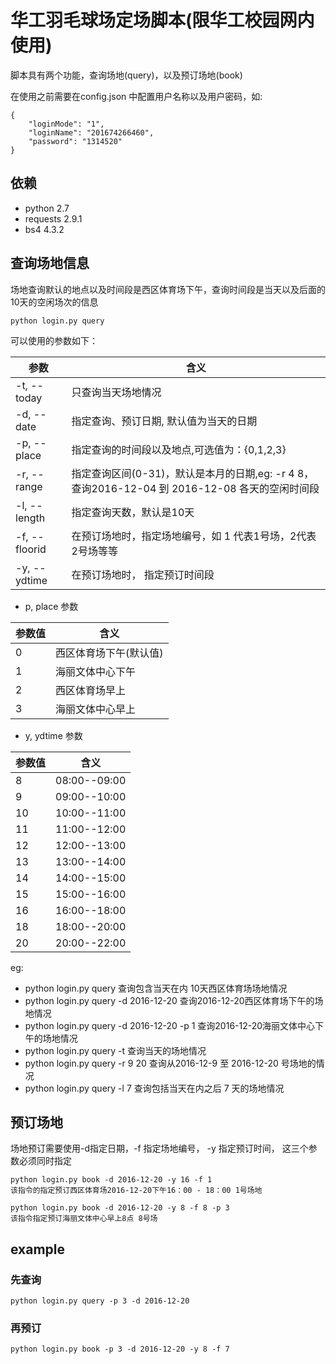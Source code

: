# 华工羽毛球场定场脚本(限华工校园网内使用)
脚本具有两个功能，查询场地(query)，以及预订场地(book)

在使用之前需要在config.json 中配置用户名称以及用户密码，如:

    {
        "loginMode": "1",
        "loginName": "201674266460",
        "password": "1314520"
    }


## 依赖
* python 2.7
* requests 2.9.1
* bs4 4.3.2

## 查询场地信息
场地查询默认的地点以及时间段是西区体育场下午，查询时间段是当天以及后面的10天的空闲场次的信息

    python login.py query

可以使用的参数如下：

|参数|含义|
|---|---|
|-t, --today| 只查询当天场地情况|
|-d, --date| 指定查询、预订日期, 默认值为当天的日期|
|-p, --place| 指定查询的时间段以及地点,可选值为：{0,1,2,3}|
|-r, --range | 指定查询区间(0-31)，默认是本月的日期,eg: -r 4 8， 查询2016-12-04 到 2016-12-08 各天的空闲时间段|
|-l, --length| 指定查询天数，默认是10天|
|-f, --floorid| 在预订场地时，指定场地编号，如 1 代表1号场，2代表2号场等等|
|-y, --ydtime| 在预订场地时， 指定预订时间段|


* p, place 参数

|参数值|含义|
|---|---|
|0|西区体育场下午(默认值)|
|1|海丽文体中心下午|
|2|西区体育场早上|
|3|海丽文体中心早上|

* y, ydtime 参数

|参数值| 含义|
|---|---|
|8|08:00--09:00|
|9|09:00--10:00|
|10|10:00--11:00|
|11|11:00--12:00|
|12|12:00--13:00|
|13|13:00--14:00|
|14|14:00--15:00|
|15|15:00--16:00|
|16|16:00--18:00|
|18|18:00--20:00|
|20|20:00--22:00|

eg:
* python login.py query 
	查询包含当天在内 10天西区体育场场地情况
* python login.py query -d 2016-12-20
	查询2016-12-20西区体育场下午的场地情况
* python login.py query -d 2016-12-20 -p 1
	查询2016-12-20海丽文体中心下午的场地情况
* python login.py query -t
	查询当天的场地情况
* python login.py query -r 9 20
	查询从2016-12-9 至 2016-12-20 号场地的情况
* python login.py query -l 7 
	查询包括当天在内之后 7 天的场地情况

## 预订场地
场地预订需要使用-d指定日期，-f 指定场地编号， -y 指定预订时间， 这三个参数必须同时指定

	python login.py book -d 2016-12-20 -y 16 -f 1
	该指令的指定预订西区体育场2016-12-20下午16：00 - 18：00 1号场地

	python login.py book -d 2016-12-20 -y 8 -f 8 -p 3
	该指令指定预订海丽文体中心早上8点 8号场

## example
### 先查询
	
	python login.py query -p 3 -d 2016-12-20

### 再预订

	python login.py book -p 3 -d 2016-12-20 -y 8 -f 7


